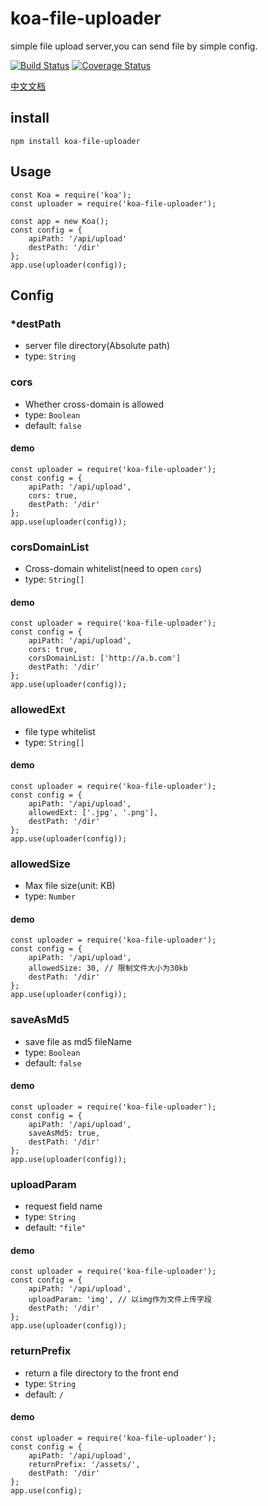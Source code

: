 # koa-file-uploader


simple file upload server,you can send file by simple config.

[![Build Status](https://travis-ci.org/backToNature/koa-file-uploader.svg?branch=master)](https://travis-ci.org/backToNature/koa-file-uploader)
[![Coverage Status](https://coveralls.io/repos/github/backToNature/koa-file-uploader/badge.svg)](https://coveralls.io/github/backToNature/koa-file-uploader)

[中文文档](https://github.com/backToNature/koa-file-uploader/blob/master/doc/zh-cn.md)


## install

	npm install koa-file-uploader

## Usage
	
	const Koa = require('koa');
	const uploader = require('koa-file-uploader');
	
	const app = new Koa();
	const config = {
		apiPath: '/api/upload'
		destPath: '/dir'
	};
	app.use(uploader(config));

## Config

### *destPath

* server file directory(Absolute path)
* type: ```String```


### cors

* Whether cross-domain is allowed
* type: ```Boolean```
* default: ```false```

#### demo
	
	const uploader = require('koa-file-uploader');
	const config = {
		apiPath: '/api/upload',
		cors: true,
		destPath: '/dir'
	};
	app.use(uploader(config));

### corsDomainList

* Cross-domain whitelist(need to open ```cors```)
* type: ```String[]```

#### demo

	const uploader = require('koa-file-uploader');
	const config = {
		apiPath: '/api/upload',
		cors: true,
		corsDomainList: ['http://a.b.com']
		destPath: '/dir'
	};
	app.use(uploader(config));

### allowedExt

* file type whitelist
* type: ```String[]```

#### demo

	const uploader = require('koa-file-uploader');
	const config = {
		apiPath: '/api/upload',
		allowedExt: ['.jpg', '.png'],
		destPath: '/dir'
	};
	app.use(uploader(config));

### allowedSize

* Max file size(unit: KB)
* type: ```Number```

#### demo

	const uploader = require('koa-file-uploader');
	const config = {
		apiPath: '/api/upload',
		allowedSize: 30, // 限制文件大小为30kb
		destPath: '/dir'
	};
	app.use(uploader(config));

### saveAsMd5

* save file as md5 fileName
* type: ```Boolean```
* default: ```false```

#### demo

	const uploader = require('koa-file-uploader');
	const config = {
		apiPath: '/api/upload',
		saveAsMd5: true,
		destPath: '/dir'
	};
	app.use(uploader(config));

### uploadParam

* request field name
* type: ```String```
* default: ```"file"```

#### demo

	const uploader = require('koa-file-uploader');
	const config = {
		apiPath: '/api/upload',
		uploadParam: 'img', // 以img作为文件上传字段
		destPath: '/dir'
	};
	app.use(uploader(config));

### returnPrefix

* return a file directory to the front end
* type: ```String```
* default: ```/```

#### demo

	const uploader = require('koa-file-uploader');
	const config = {
		apiPath: '/api/upload',
		returnPrefix: '/assets/',
		destPath: '/dir'
	};
	app.use(config);
